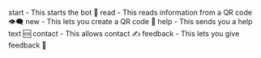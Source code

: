 start - This starts the bot 🚀
read - This reads information from a QR code 👁️‍🗨️
new - This lets you create a QR code 🦸 
help - This sends you a help text 🆘
contact - This allows contact ✍️
feedback - This lets you give feedback 👺
